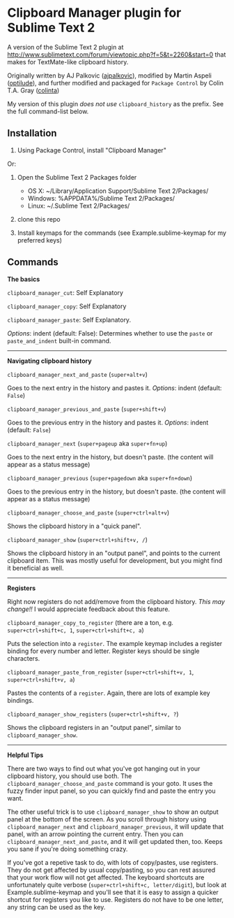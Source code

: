 Clipboard Manager plugin for Sublime Text 2
===========================================

A version of the Sublime Text 2 plugin at <http://www.sublimetext.com/forum/viewtopic.php?f=5&t=2260&start=0>
that makes for TextMate-like clipboard history.

Originally written by AJ Palkovic ([ajpalkovic](https://github.com/ajpalkovic/SublimePlugins)),
modified by Martin Aspeli ([optilude](https://gist.github.com/1132507)), and
further modified and packaged for `Package Control` by Colin T.A. Gray
([colinta](https://github.com/colinta/SublimeClipboardManager))

My version of this plugin *does not use* `clipboard_history` as the prefix.  See
the full command-list below.

Installation
------------

1. Using Package Control, install "Clipboard Manager"

Or:

1. Open the Sublime Text 2 Packages folder

    - OS X: ~/Library/Application Support/Sublime Text 2/Packages/
    - Windows: %APPDATA%/Sublime Text 2/Packages/
    - Linux: ~/.Sublime Text 2/Packages/

2. clone this repo
3. Install keymaps for the commands (see Example.sublime-keymap for my preferred keys)

Commands
--------

**The basics**

`clipboard_manager_cut`: Self Explanatory

`clipboard_manager_copy`: Self Explanatory

`clipboard_manager_paste`: Self Explanatory.

*Options*: indent (default: False): Determines whether to use the `paste` or
`paste_and_indent` built-in command.

- - - - - -

**Navigating clipboard history**

`clipboard_manager_next_and_paste` (`super+alt+v`)

Goes to the next entry in the history and pastes it.
*Options*: indent (default: `False`)

`clipboard_manager_previous_and_paste` (`super+shift+v`)

Goes to the previous entry in the history and pastes it.
*Options*: indent (default: `False`)

`clipboard_manager_next` (`super+pageup` aka `super+fn+up`)

Goes to the next entry in the history, but doesn't paste.  (the content will
appear as a status message)

`clipboard_manager_previous` (`super+pagedown` aka `super+fn+down`)

Goes to the previous entry in the history, but doesn't paste.  (the content will
appear as a status message)

`clipboard_manager_choose_and_paste` (`super+ctrl+alt+v`)

Shows the clipboard history in a "quick panel".

`clipboard_manager_show` (`super+ctrl+shift+v, /`)

Shows the clipboard history in an "output panel", and points to the current
clipboard item.  This was mostly useful for development, but you might find it
beneficial as well.

- - - - - -

**Registers**

Right now registers do not add/remove from the clipboard history.  *This may
change!!*  I would appreciate feedback about this feature.

`clipboard_manager_copy_to_register` (there are a ton, e.g. `super+ctrl+shift+c, 1`, `super+ctrl+shift+c, a`)

Puts the selection into a `register`.  The example keymap includes a register
binding for every number and letter.  Register keys should be single characters.

`clipboard_manager_paste_from_register` (`super+ctrl+shift+v, 1`, `super+ctrl+shift+v, a`)

Pastes the contents of a `register`.  Again, there are lots of example key
bindings.

`clipboard_manager_show_registers` (`super+ctrl+shift+v, ?`)

Shows the clipboard registers in an "output panel", similar to
`clipboard_manager_show`.

- - - - - -

**Helpful Tips**

There are two ways to find out what you've got hanging out in your clipboard
history, you should use both.  The `clipboard_manager_choose_and_paste` command
is your goto.  It uses the fuzzy finder input panel, so you can quickly find and
paste the entry you want.

The other useful trick is to use `clipboard_manager_show` to show an output
panel at the bottom of the screen.  As you scroll through history using
`clipboard_manager_next` and `clipboard_manager_previous`, it will update that
panel, with an arrow pointing the current entry.  Then you can
`clipboard_manager_next_and_paste`, and it will get updated then, too.  Keeps
you sane if you're doing something crazy.

If you've got a repetive task to do, with lots of copy/pastes, use registers.
They do not get affected by usual copy/pasting, so you can rest assured that
your work flow will not get affected.  The keyboard shortcuts are unfortunately
quite verbose (`super+ctrl+shift+c, letter/digit`), but look at
Example.sublime-keymap and you'll see that it is easy to assign a quicker
shortcut for registers you like to use.  Registers do not have to be one letter,
any string can be used as the key.

